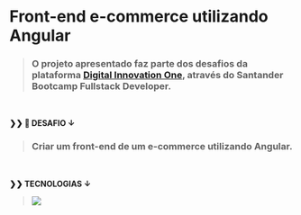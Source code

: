 # Front-end e-commerce utilizando Angular

> ### O projeto apresentado faz parte dos desafios da plataforma [Digital Innovation One](https://web.digitalinnovation.one/home), através do Santander Bootcamp Fullstack Developer.

<br>
  <p>
    <strong>❯❯ 🚀 DESAFIO ↓</strong><br>
  </p>

> ### Criar um front-end de um e-commerce utilizando Angular.

 <br>
  <p>
    <strong>❯❯ TECNOLOGIAS ↓</strong><br>
  </p>

> <img src="https://img.shields.io/badge/ANGULAR-blue?logo=angular"/>

#